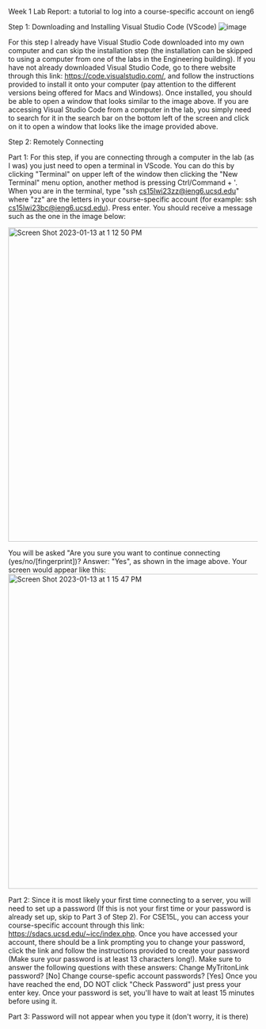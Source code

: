 Week 1 Lab Report: a tutorial to log into a course-specific account on ieng6


Step 1: Downloading and Installing Visual Studio Code (VScode)
![image](https://user-images.githubusercontent.com/122492492/211933489-5f24d739-67df-4201-b66a-ef0b010a79d2.png)

For this step I already have Visual Studio Code downloaded into my own computer and can skip the installation step (the installation can be skipped to using a computer from one of the labs in the Engineering building). If you have not already downloaded Visual Studio Code, go to there website through this link: https://code.visualstudio.com/, and follow the instructions provided to install it onto your computer (pay attention to the different versions being offered for Macs and Windows). Once installed, you should be able to open a window that looks similar to the image above. If you are accessing Visual Studio Code from a computer in the lab, you simply need to search for it in the search bar on the bottom left of the screen and click on it to open a window that looks like the image provided above.


Step 2: Remotely Connecting

Part 1: For this step, if you are connecting through a computer in the lab (as I was) you just need to open a terminal in VScode. You can do this by clicking "Terminal" on upper left of the window then clicking the "New Terminal" menu option, another method is pressing Ctrl/Command + '. When you are in the terminal, type "ssh cs15lwi23zz@ieng6.ucsd.edu" where "zz" are the letters in your course-specific account (for example: ssh cs15lwi23bc@ieng6.ucsd.edu). Press enter.
You should receive a message such as the one in the image below:

<img width="634" alt="Screen Shot 2023-01-13 at 1 12 50 PM" src="https://user-images.githubusercontent.com/122492492/212420132-49ac6f78-67b6-435d-befc-d287451d94fc.png">

You will be asked "Are you sure you want to continue connecting (yes/no/[fingerprint])? Answer: "Yes", as shown in the image above.
Your screen would appear like this:
<img width="635" alt="Screen Shot 2023-01-13 at 1 15 47 PM" src="https://user-images.githubusercontent.com/122492492/212420582-ff0373bb-a2ab-419c-a7c0-ec58b23f4075.png">

Part 2: Since it is most likely your first time connecting to a server, you will need to set up a password (If this is not your first time or your password is already set up, skip to Part 3 of Step 2). For CSE15L, you can access your course-specific account through this link: https://sdacs.ucsd.edu/~icc/index.php. Once you have accessed your account, there should be a link prompting you to change your password, click the link and follow the instructions provided to create your password (Make sure your password is at least 13 characters long!). Make sure to answer the following questions with these answers:
Change MyTritonLink password? [No]
Change course-spefic account passwords? [Yes]
Once you have reached the end, DO NOT click "Check Password" just press your enter key.
Once your password is set, you'll have to wait at least 15 minutes before using it.

Part 3: 
Password will not appear when you type it (don't worry, it is there)

